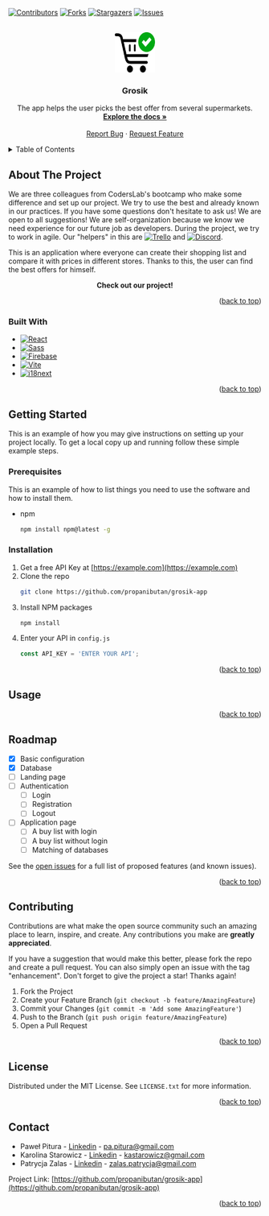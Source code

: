 <!-- Improved compatibility of back to top link: See: https://github.com/othneildrew/Best-README-Template/pull/73 -->
<a name="readme-top"></a>
<!--
*** Thanks for checking out the Best-README-Template. If you have a suggestion
*** that would make this better, please fork the repo and create a pull request
*** or simply open an issue with the tag "enhancement".
*** Don't forget to give the project a star!
*** Thanks again! Now go create something AMAZING! :D
-->



<!-- PROJECT SHIELDS -->
<!--
*** I'm using markdown "reference style" links for readability.
*** Reference links are enclosed in brackets [ ] instead of parentheses ( ).
*** See the bottom of this document for the declaration of the reference variables
*** for contributors-url, forks-url, etc. This is an optional, concise syntax you may use.
*** https://www.markdownguide.org/basic-syntax/#reference-style-links
-->
[![Contributors][contributors-shield]][contributors-url]
[![Forks][forks-shield]][forks-url]
[![Stargazers][stars-shield]][stars-url]
[![Issues][issues-shield]][issues-url]
<!-- [![MIT License][license-shield]][license-url] -->
<!-- [![LinkedIn][linkedin-shield]][linkedin-url] -->



<!-- PROJECT LOGO -->
<br />
<div align="center">
  <a href="https://github.com/propanibutan/grosik-app">
    <img src="public\icon.svg" alt="Logo" width="80" height="80">
  </a>

<h3 align="center">Grosik</h3>

  <p align="center">
    The app helps the user picks the best offer from several supermarkets.
    <br />
    <a href="https://github.com/propanibutan/grosik-app"><strong>Explore the docs »</strong></a>
    <br />
    <br />
    <!-- <a href="https://github.com/github_username/repo_name">View Demo</a> -->
    <!-- · -->
    <a href="https://github.com/propanibutan/grosik-app/issues">Report Bug</a>
    ·
    <a href="https://github.com/propanibutan/grosik-app/issues">Request Feature</a>
  </p>
</div>



<!-- TABLE OF CONTENTS -->
<details>
  <summary>Table of Contents</summary>
  <ol>
    <li>
      <a href="#about-the-project">About The Project</a>
      <ul>
        <li><a href="#built-with">Built With</a></li>
      </ul>
    </li>
    <li>
      <a href="#getting-started">Getting Started</a>
      <ul>
        <li><a href="#prerequisites">Prerequisites</a></li>
        <li><a href="#installation">Installation</a></li>
      </ul>
    </li>
    <li><a href="#usage">Usage</a></li>
    <li><a href="#roadmap">Roadmap</a></li>
    <li><a href="#contributing">Contributing</a></li>
    <li><a href="#license">License</a></li>
    <li><a href="#contact">Contact</a></li>
    <!-- <li><a href="#acknowledgments">Acknowledgments</a></li> -->
  </ol>
</details>



<!-- ABOUT THE PROJECT -->
## About The Project

We are three colleagues from CodersLab's bootcamp who make some difference and set up our project. We try to use the best and already known in our practices. If you have some questions don't hesitate to ask us! We are open to all suggestions!
We are self-organization because we know we need experience for our future job as developers. During the project, we try to work in agile. Our "helpers" in this are [![Trello][Trello]][Trello-url] and [![Discord][Discord]][Discord-url].

This is an application where everyone can create their shopping list and compare it with prices in different stores. Thanks to this, the user can find the best offers for himself.
<p align="center"><b>Check out our project!</b></p>
<!-- [![Product Name Screen Shot][product-screenshot]](https://example.com) -->


<p align="right">(<a href="#readme-top">back to top</a>)</p>

### Built With

* [![React][React.js]][React-url]
* [![Sass][Sass]][Sass-url]
* [![Firebase][Firebase]][Firebase-url]
* [![Vite][Vite]][Vite-url]
* [![i18next][i18next]][i18next-url]

<p align="right">(<a href="#readme-top">back to top</a>)</p>



<!-- GETTING STARTED -->
## Getting Started

This is an example of how you may give instructions on setting up your project locally.
To get a local copy up and running follow these simple example steps.

### Prerequisites

This is an example of how to list things you need to use the software and how to install them.
* npm
  ```sh
  npm install npm@latest -g
  ```

### Installation

1. Get a free API Key at [https://example.com](https://example.com)
2. Clone the repo
   ```sh
   git clone https://github.com/propanibutan/grosik-app
   ```
3. Install NPM packages
   ```sh
   npm install
   ```
4. Enter your API in `config.js`
   ```js
   const API_KEY = 'ENTER YOUR API';
   ```

<p align="right">(<a href="#readme-top">back to top</a>)</p>



<!-- USAGE EXAMPLES -->
## Usage

<!-- Use this space to show useful examples of how a project can be used. Additional screenshots, code examples and demos work well in this space. You may also link to more resources. -->

<!-- _For more examples, please refer to the [Documentation](https://example.com)_ -->

<p align="right">(<a href="#readme-top">back to top</a>)</p>



<!-- ROADMAP -->
## Roadmap

- [X] Basic configuration
- [X] Database
- [ ] Landing page
- [ ] Authentication
    - [ ] Login
    - [ ] Registration
    - [ ] Logout
- [ ] Application page
    - [ ] A buy list with login
    - [ ] A buy list without login
    - [ ] Matching of databases

See the [open issues](https://github.com/propanibutan/grosik-app/issues) for a full list of proposed features (and known issues).

<p align="right">(<a href="#readme-top">back to top</a>)</p>



<!-- CONTRIBUTING -->
## Contributing

Contributions are what make the open source community such an amazing place to learn, inspire, and create. Any contributions you make are **greatly appreciated**.

If you have a suggestion that would make this better, please fork the repo and create a pull request. You can also simply open an issue with the tag "enhancement".
Don't forget to give the project a star! Thanks again!

1. Fork the Project
2. Create your Feature Branch (`git checkout -b feature/AmazingFeature`)
3. Commit your Changes (`git commit -m 'Add some AmazingFeature'`)
4. Push to the Branch (`git push origin feature/AmazingFeature`)
5. Open a Pull Request

<p align="right">(<a href="#readme-top">back to top</a>)</p>



<!-- LICENSE -->
## License

Distributed under the MIT License. See `LICENSE.txt` for more information.

<p align="right">(<a href="#readme-top">back to top</a>)</p>



<!-- CONTACT -->
## Contact

- Paweł Pitura - [Linkedin](https://www.linkedin.com/in/pawe%C5%82-pitura-5b83801b6/) - pa.pitura@gmail.com
- Karolina Starowicz - [Linkedin](https://www.linkedin.com/in/karolina-starowicz-3694bb217/) - kastarowicz@gmail.com
- Patrycja Zalas - [Linkedin](https://www.linkedin.com/in/patrycja-zalas/) - zalas.patrycja@gmail.com

Project Link: [https://github.com/propanibutan/grosik-app](https://github.com/propanibutan/grosik-app)

<p align="right">(<a href="#readme-top">back to top</a>)</p>


<!-- MARKDOWN LINKS & IMAGES -->
<!-- https://www.markdownguide.org/basic-syntax/#reference-style-links -->
[contributors-shield]: https://img.shields.io/github/contributors/propanibutan/grosik-app.svg?style=for-the-badge
[contributors-url]: https://github.com/propanibutan/grosik-app/graphs/contributors
[forks-shield]: https://img.shields.io/github/forks/propanibutan/grosik-app.svg?style=for-the-badge
[forks-url]: https://github.com/propanibutan/grosik-app/network/members
[stars-shield]: https://img.shields.io/github/stars/propanibutan/grosik-app.svg?style=for-the-badge
[stars-url]: https://github.com/propanibutan/grosik-app/stargazers
[issues-shield]: https://img.shields.io/github/issues/propanibutan/grosik-app.svg?style=for-the-badge
[issues-url]: https://github.com/propanibutan/grosik-app/issues
[license-shield]: https://img.shields.io/github/license/propanibutan/grosik-app.svg?style=for-the-badge
[license-url]: https://github.com/propanibutan/grosik-app/blob/master/LICENSE.txt
[linkedin-shield]: https://img.shields.io/badge/-LinkedIn-black.svg?style=for-the-badge&logo=linkedin&colorB=555
[linkedin-url]: https://www.linkedin.com/in/patrycja-zalas/
[product-screenshot]: images/screenshot.png
[Sass]: https://img.shields.io/badge/sass-CF649A?style=for-the-badge&logo=sass&logoColor=white
[Sass-url]: https://sass-lang.com/
[React.js]: https://img.shields.io/badge/React-20232A?style=for-the-badge&logo=react&logoColor=61DAFB
[React-url]: https://reactjs.org/
[Firebase]: https://img.shields.io/badge/Firebase-1A73E8?style=for-the-badge&logo=firebase&logoColor=#FFCC30
[Firebase-url]: https://firebase.google.com/?gclid=Cj0KCQiAi8KfBhCuARIsADp-A5734955UXNgdWM4r4ZoDGWeFiA1WsN1PHJvYMOw28ICBtjoh3SPNmcaAlLyEALw_wcB&gclsrc=aw.ds
[Vite]: https://img.shields.io/badge/Vite-A651FE?style=for-the-badge&logo=vite&logoColor=FFCB23
[Vite-url]: https://vitejs.dev/
[i18next]: https://img.shields.io/badge/i18next-01978A?style=for-the-badge&logo=i18next&logoColor=FFFFFF
[i18next-url]: https://www.i18next.com/
[Trello]: https://img.shields.io/badge/trello-026AA7?style=for-the-badge&logo=trello&logoColor=FFFFFF
[Trello-url]: https://www.trello.com/
[Discord]: https://img.shields.io/badge/discord-5865F2?style=for-the-badge&logo=discord&logoColor=FFFFFF
[Discord-url]: https://discord.com/

